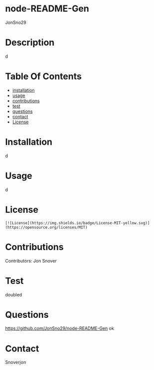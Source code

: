 
# node-README-Gen
  JonSno29
# Description
  d
# Table Of Contents
  * [installation](#installation)
  * [usage](#usage)
  * [contributions](#contributions)
  * [test](#test)
  * [questions](#questions)
  * [contact](#contact)
* [License](#license)
# Installation
  d
  # Usage
  d
  # License
    [![License](https://img.shields.io/badge/License-MIT-yellow.svg)](https://opensource.org/licenses/MIT)
  # Contributions
  Contributors: 
  Jon Snover
  # Test
  doubled
  # Questions
  https://github.com/JonSno29/node-README-Gen
  ok
  # Contact
  Snoverjon

  